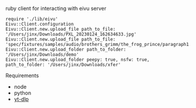ruby client for interacting with eivu server

```
require './lib/eivu'
Eivu::Client.configuration
Eivu::Client.new.upload_file path_to_file: '/Users/jinx/Downloads/PXL_20230124_162634633.jpg'
Eivu::Client.new.upload_file path_to_file: 'spec/fixtures/samples/audio/brothers_grimm/the_frog_prince/paragraph1.mp3'
Eivu::Client.new.upload_folder path_to_folder: '/Users/jinx/Downloads/demo'
Eivu::Client.new.upload_folder peepy: true, nsfw: true, path_to_folder: '/Users/jinx/Downloads/xfer'

```



Requirements
- node
- python
- [yt-dlp](https://github.com/yt-dlp/yt-dlp)

